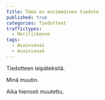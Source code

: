 ```yaml
---
Title: Tämä on ensimmäinen tiedote
published: true
categories: Tiedotteet
traffictypes:
  - Meriliikenne
tags: 
  - Avainsana1
  - Avainsana4
---
```


Tiedotteen leipätekstiä.

Minä muutin.

Aika hienosti muutettu.
